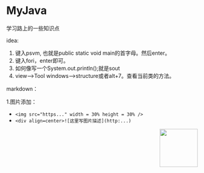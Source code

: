 # MyJava
学习路上的一些知识点

  
idea:

1. 键入psvm, 也就是public static void main的首字母。然后enter。    
2. 键入fori，enter即可。   
3. 如何像写一个System.out.println();就是sout   
4. view——>Tool windows——>structure或者alt+7。查看当前类的方法。


markdown：

1.图片添加：

- `<img src="https..." width = 30% height = 30% />`
- `<div align=center>![这里写图片描述](http:...)`



<img src="https://github.com/xuzhuang1996/MyJava/blob/master/img/linux/Linux2.png" width = "100" height = "100" div align=right />
